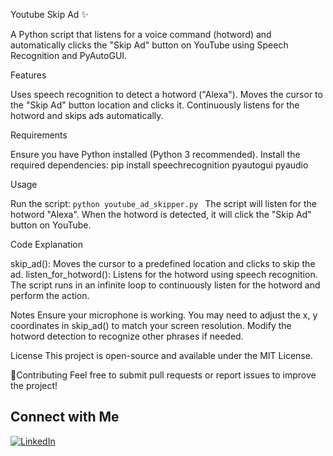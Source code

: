 Youtube Skip Ad ✨ 



A Python script that listens for a voice command (hotword) and automatically clicks the "Skip Ad" button on YouTube using Speech Recognition and PyAutoGUI.

Features

  Uses speech recognition to detect a hotword ("Alexa").
  Moves the cursor to the "Skip Ad" button location and clicks it.
  Continuously listens for the hotword and skips ads automatically.

Requirements
  
  Ensure you have Python installed (Python 3 recommended). Install the required dependencies:
  pip install speechrecognition pyautogui pyaudio

Usage

  Run the script:
    ```python youtube_ad_skipper.py ```
  The script will listen for the hotword "Alexa".
  When the hotword is detected, it will click the "Skip Ad" button on YouTube.

Code Explanation

  skip_ad(): Moves the cursor to a predefined location and clicks to skip the ad.
  listen_for_hotword(): Listens for the hotword using speech recognition.
  The script runs in an infinite loop to continuously listen for the hotword and perform the action.

Notes
  Ensure your microphone is working.
  You may need to adjust the x, y coordinates in skip_ad() to match your screen resolution.
  Modify the hotword detection to recognize other phrases if needed.

License
  This project is open-source and available under the MIT License.

🌟Contributing
  Feel free to submit pull requests or report issues to improve the project!

## Connect with Me  
[![LinkedIn](https://img.shields.io/badge/LinkedIn-Stalin%20K-blue?style=flat&logo=linkedin)](https://www.linkedin.com/in/k-stalin/)
